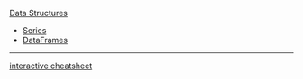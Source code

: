 



[Data Structures](#dataStructures)
- [Series](#series)
- [DataFrames](#dataframes)



<a id="dataframes">



<hr>

[interactive cheatsheet](https://htmlcheatsheet.com/jquery/)



